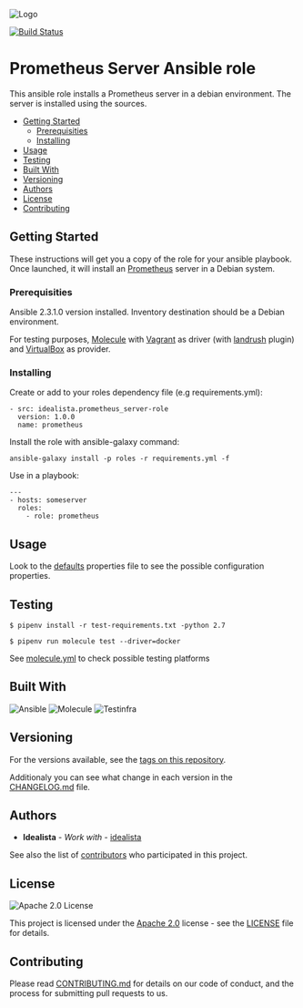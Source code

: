 ![Logo](https://raw.githubusercontent.com/idealista/prometheus_server-role/master/logo.gif)

[![Build Status](https://travis-ci.org/idealista/prometheus_server-role.png)](https://travis-ci.org/idealista/prometheus_server-role)

# Prometheus Server Ansible role

This ansible role installs a Prometheus server in a debian environment. The server is installed using the sources.

- [Getting Started](#getting-started)
	- [Prerequisities](#prerequisities)
	- [Installing](#installing)
- [Usage](#usage)
- [Testing](#testing)
- [Built With](#built-with)
- [Versioning](#versioning)
- [Authors](#authors)
- [License](#license)
- [Contributing](#contributing)

## Getting Started

These instructions will get you a copy of the role for your ansible playbook. Once launched, it will install an [Prometheus](https://prometheus.io/) server in a Debian system.

### Prerequisities

Ansible 2.3.1.0 version installed.
Inventory destination should be a Debian environment.

For testing purposes, [Molecule](https://molecule.readthedocs.io/) with [Vagrant](https://www.vagrantup.com/) as driver (with [landrush](https://github.com/vagrant-landrush/landrush) plugin) and [VirtualBox](https://www.virtualbox.org/) as provider.

### Installing

Create or add to your roles dependency file (e.g requirements.yml):

```
- src: idealista.prometheus_server-role
  version: 1.0.0
  name: prometheus
```

Install the role with ansible-galaxy command:

```
ansible-galaxy install -p roles -r requirements.yml -f
```

Use in a playbook:

```
---
- hosts: someserver
  roles:
    - role: prometheus
```

## Usage

Look to the [defaults](defaults/main.yml) properties file to see the possible configuration properties.

## Testing

```
$ pipenv install -r test-requirements.txt -python 2.7

$ pipenv run molecule test --driver=docker
```

See [molecule.yml](https://github.com/idealista/prometheus_server-role/blob/master/molecule.yml) to check possible testing platforms

## Built With

![Ansible](https://img.shields.io/badge/ansible-2.4.1.0-green.svg)
![Molecule](https://img.shields.io/badge/molecule-1.25.0-green.svg)
![Testinfra](https://img.shields.io/badge/testinfra-1.9.0-green.svg)

## Versioning

For the versions available, see the [tags on this repository](https://github.com/idealista/prometheus_server-role/tags).

Additionaly you can see what change in each version in the [CHANGELOG.md](CHANGELOG.md) file.

## Authors

* **Idealista** - *Work with* - [idealista](https://github.com/idealista)

See also the list of [contributors](https://github.com/idealista/prometheus_server-role/contributors) who participated in this project.

## License

![Apache 2.0 License](https://img.shields.io/hexpm/l/plug.svg)

This project is licensed under the [Apache 2.0](https://www.apache.org/licenses/LICENSE-2.0) license - see the [LICENSE](LICENSE) file for details.

## Contributing

Please read [CONTRIBUTING.md](.github/CONTRIBUTING.md) for details on our code of conduct, and the process for submitting pull requests to us.
